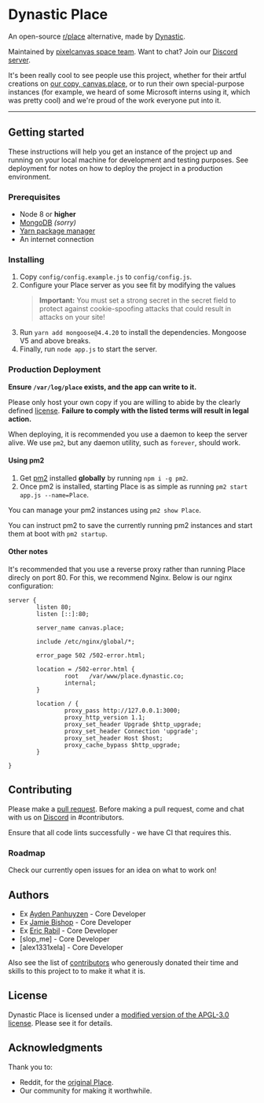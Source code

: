 # Dynastic Place

An open-source [r/place](https://reddit.com/r/place) alternative, made by [Dynastic](https://dynastic.co).

Maintained by [pixelcanvas space team](http://pixelcanvas.space). Want to chat? Join our [Discord server](https://discord.gg/CgC8FTg).

It's been really cool to see people use this project, whether for their artful creations on [our copy, canvas.place](https://canvas.place), or to run their own special-purpose instances (for example, we heard of some Microsoft interns using it, which was pretty cool) and we're proud of the work everyone put into it.

---

## Getting started

These instructions will help you get an instance of the project up and running on your local machine for development and testing purposes. See deployment for notes on how to deploy the project in a production environment.

### Prerequisites

* Node 8 or **higher**
* [MongoDB](https://www.mongodb.com) *(sorry)*
* [Yarn package manager](https://www.yarnpkg.com)
* An internet connection

### Installing

1. Copy `config/config.example.js` to `config/config.js`.
2. Configure your Place server as you see fit by modifying the values
   > **Important:** You must set a strong secret in the secret field to protect against cookie-spoofing attacks that could result in attacks on your site!
3. Run `yarn add mongoose@4.4.20` to install the dependencies. Mongoose V5 and above breaks.
4. Finally, run `node app.js` to start the server.

### Production Deployment

**Ensure `/var/log/place` exists, and the app can write to it.**

Please only host your own copy if you are willing to abide by the clearly defined [license](https://github.com/dynastic/place/blob/master/LICENSE). **Failure to comply with the listed terms will result in legal action.**

When deploying, it is recommended you use a daemon to keep the server alive. We use `pm2`, but any daemon utility, such as `forever`, should work.

#### Using pm2

1. Get [pm2](http://pm2.keymetrics.io) installed **globally** by running `npm i -g pm2`.
2. Once pm2 is installed, starting Place is as simple as running `pm2 start app.js --name=Place`.

You can manage your pm2 instances using `pm2 show Place`.

You can instruct pm2 to save the currently running pm2 instances and start them at boot with `pm2 startup`.

#### Other notes

It's recommended that you use a reverse proxy rather than running Place direcly on port 80. For this, we recommend Nginx. Below is our nginx configuration:

```nginx
server {
        listen 80;
        listen [::]:80;

        server_name canvas.place;

        include /etc/nginx/global/*;

        error_page 502 /502-error.html;

        location = /502-error.html {
                root   /var/www/place.dynastic.co;
                internal;
        }

        location / {
                proxy_pass http://127.0.0.1:3000;
                proxy_http_version 1.1;
                proxy_set_header Upgrade $http_upgrade;
                proxy_set_header Connection 'upgrade';
                proxy_set_header Host $host;
                proxy_cache_bypass $http_upgrade;
        }

}
```

## Contributing 

Please make a [pull request](/https://github.com/dynastic/place/pulls). Before making a pull request, come and chat with us on [Discord](https://discord.gg/CgC8FTg) in #contributors.

Ensure that all code lints successfully - we have CI that requires this.

### Roadmap

Check our currently open issues for an idea on what to work on!

## Authors

* Ex [Ayden Panhuyzen](https://ayden.dev) - Core Developer
* Ex [Jamie Bishop](https://twitter.com/jamiebishop123) - Core Developer
* Ex [Eric Rabil](https://twitter.com/ericrabil) - Core Developer
* [slop_me] - Core Developer
* [alex1331xela] - Core Developer

Also see the list of [contributors](https://www.github.com/dynastic/place/contributors) who generously donated their time and skills to this project to to make it what it is.

## License

Dynastic Place is licensed under a [modified version of the APGL-3.0 license](https://github.com/dynastic/place/blob/master/LICENSE). Please see it for details.

## Acknowledgments

Thank you to:
* Reddit, for the [original Place](https://reddit.com/r/place).
* Our community for making it worthwhile.
